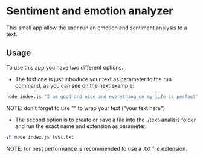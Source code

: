 # Sentiment and emotion analyzer

This small app allow the user run an emotion and sentiment analysis to a text.

## Usage

To use this app you have two different options.

- The first one is just introduce your text as parameter to the run command, as you can see on the next example:

```sh
node index.js "I am good and nice and everything on my life is perfect"
```

NOTE: don't forget to use "" to wrap your text ("your text here")

- The second option is to create or save a file into the ./text-analisis folder and run the exact name and extension as parameter:

```sh
sh node index.js test.txt
```

NOTE: for best performance is recommended to use a .txt file extension.
